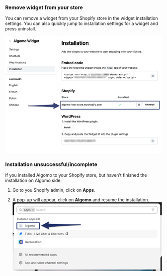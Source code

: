 ### Remove widget from your store

You can remove a widget from your Shopify store in the widget installation settings. You can also quickly jump to installation settings for a widget and press uninstall.

![remove_widget](./images/remove_shopify.png)

### Installation unsuccessful/incomplete

If you installed Algomo to your Shopify store, but haven’t finished the installation on Algomo side:

1. Go to you Shopify admin, click on **Apps**.

2. A pop-up will appear, click on **Algomo** and resume the installation.
   ![shopify_resume](images/shopify_resume.png)
